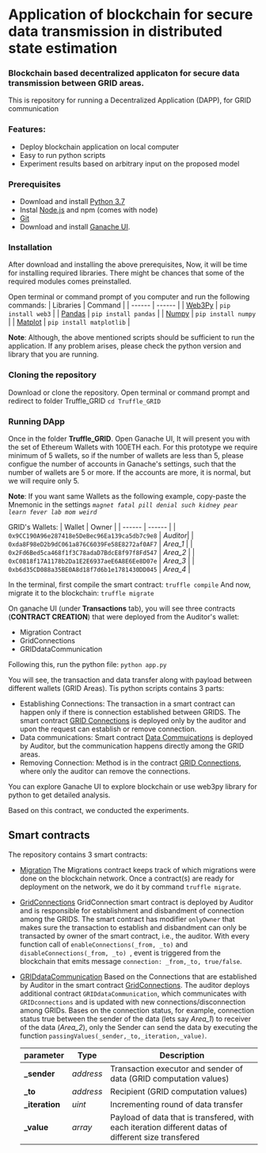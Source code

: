 # Application of blockchain for secure data transmission in distributed state estimation
### Blockchain based decentralized applicaton for secure data transmission between GRID areas.

This is repository for running a Decentralized Application (DAPP), for GRID communication

### Features:

- Deploy blockchain application on local computer
- Easy to run python scripts
- Experiment results based on arbitrary input on the proposed model

### Prerequisites
- Download and install [Python 3.7](https://www.python.org/downloads/)
- Instal [Node.js](https://nodejs.org/en/download/) and npm (comes with node)
- [Git](https://git-scm.com/downloads)
- Download and install [Ganache UI](https://www.trufflesuite.com/ganache).

### Installation
After download and installing the above prerequisites, Now, it will be time for installing required libraries. There might be chances that some of the required modules comes preinstalled.

Open terminal or command prompt of you computer and run the following commands:
| Libraries | Command |
| ------ | ------ |
| [Web3Py](https://web3py.readthedocs.io/en/stable/quickstart.html#installation) | `pip install web3` |
| [Pandas](https://pandas.pydata.org/pandas-docs/stable/getting_started/install.html) | `pip install pandas` |
| [Numpy](https://numpy.org/install/) | `pip install numpy` |
| [Matplot](https://matplotlib.org/stable/users/installing.html) | `pip install matplotlib` |

**Note**: Although, the above mentioned scripts should be sufficient to run the application. If any problem arises, please check the python version and library that you are running.

### Cloning the repository
Download or clone the repository. Open terminal or command prompt and redirect to folder Truffle_GRID
`cd Truffle_GRID`

### Running DApp

Once in the folder **Truffle_GRID**.
Open Ganache UI, It will present you with the set of Ethereum Wallets with 100ETH each. For this prototype we require minimum of 5 wallets, so if the number of wallets are less than 5, please configue the number of accounts in Ganache's settings, such that the number of wallets are 5 or more. If the accounts are more, it is normal, but we will require only 5.

**Note**: If you want same Wallets as the following example, copy-paste the Mnemonic in the settings
*`magnet fatal pill denial such kidney pear learn fever lab mom weird`*

GRID's Wallets:
| Wallet | Owner |
| ------ | ------ |
| `0x9CC190A96e287418e5DeBec96Ea139ca5db7c9e8` | *Auditor*|
| `0xda8F98eD2b9dC061a876C6039Fe58E8272af0AF7` | *Area_1* |
| `0x2Fd6Bed5ca468f1f3C78adaD7BdcE8f97f8Fd547` | *Area_2* |
| `0xC0818f17A1178b2Da1E2E6937aeE6A8E6Ee8D07e` | *Area_3* |
| `0xb6d35CD088a35BE0A8d18f7d6b1e1781430DD045` | *Area_4* |

In the terminal, first compile the smart contract:
`truffle compile`
And now, migrate it to the blockchain:
`truffle migrate`

On ganache UI (under **Transactions** tab), you will see three contracts (**CONTRACT CREATION**) that were deployed from the Auditor's wallet:
- Migration Contract
- GridConnections
- GRIDdataCommunication

Following this, run the python file:
`python app.py`

You will see, the transaction and data transfer along with payload between different wallets (GRID Areas). Tis python scripts contains 3 parts:
- Establishing Connections: The transaction in a smart contract can happen only if there is connection established between GRIDS. The smart contract [GRID Connections](https://github.com/yashmadhwal/secureDataTransmission/blob/main/Truffle_GRID/contracts/GridConnections.sol) is deployed only by the auditor and upon the request can establish or remove connection.
- Data communications: Smart contract [Data Commuications](https://github.com/yashmadhwal/secureDataTransmission/blob/main/Truffle_GRID/contracts/GRIDdataCommunication.sol) is deployed by Auditor, but the communication happens directly among the GRID areas.
- Removing Connection: Method is in the contract [GRID Connections](https://github.com/yashmadhwal/secureDataTransmission/blob/main/Truffle_GRID/contracts/GridConnections.sol), where only the auditor can remove the connections.

You can explore Ganache UI to explore blockchain or use web3py library for python to get detailed analysis.

Based on this contract, we conducted the experiments.

## Smart contracts
The repository contains 3 smart contracts:
- [Migration](https://github.com/yashmadhwal/secureDataTransmission/blob/main/Truffle_GRID/contracts/Migrations.sol)
    The Migrations contract keeps track of which migrations were done on the blockchain network. Once a contract(s) are ready for deployment on the network, we do it by command `truffle migrate`.

- [GridConnections](https://github.com/yashmadhwal/secureDataTransmission/blob/main/Truffle_GRID/contracts/GridConnections.sol)
GridConnection smart contract is deployed by Auditor and is responsible for establishment and disbandment of connection among the GRIDS. The smart contract has modifier `onlyOwner` that makes sure the transaction to establish and disbandment can only be transacted by owner of the smart contract, i.e., the auditor.
With every function call of `enableConnections(_from, _to)` and `disableConnections(_from, _to) `, event is triggered from the blockchain that emits message `connection: _from,_to, true/false`.

- [GRIDdataCommunication](https://github.com/yashmadhwal/secureDataTransmission/blob/main/Truffle_GRID/contracts/GRIDdataCommunication.sol)
Based on the Connections that are established by Auditor in the smart contract [GridConnections](https://github.com/yashmadhwal/secureDataTransmission/blob/main/Truffle_GRID/contracts/GridConnections.sol). The auditor deploys additional contract `GRIDdataCommunication`, which communicates with `GRIDconnections` and is updated with new connections/disconnection among GRIDs.
Bases on the connection status, for example, connection status true between the sender of the data (lets say *Area_1*) to receiver of the data (*Area_2*), only the Sender can send the data by executing the function `passingValues(_sender,_to,_iteration,_value)`.  

    | parameter | Type | Description |
    | ------ | ------ |------ |
    | **_sender** | *address*|Transaction executor and sender of data (GRID computation values)|
    | **_to** | *address* |Recipient (GRID computation values)|
    | **_iteration** | *uint* | Incrementing round of data transfer |
    | **_value** | *array* | Payload of data that is transfered, with each iteration different datas of different size transfered|
